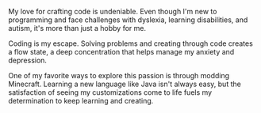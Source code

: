 My love for crafting code is undeniable. Even though I'm new to programming and face challenges with dyslexia, learning disabilities, and autism, it's more than just a hobby for me.

Coding is my escape. Solving problems and creating through code creates a flow state, a deep concentration that helps manage my anxiety and depression.

One of my favorite ways to explore this passion is through modding Minecraft. Learning a new language like Java isn't always easy, but the satisfaction of seeing my customizations come to life fuels my determination to keep learning and creating.
